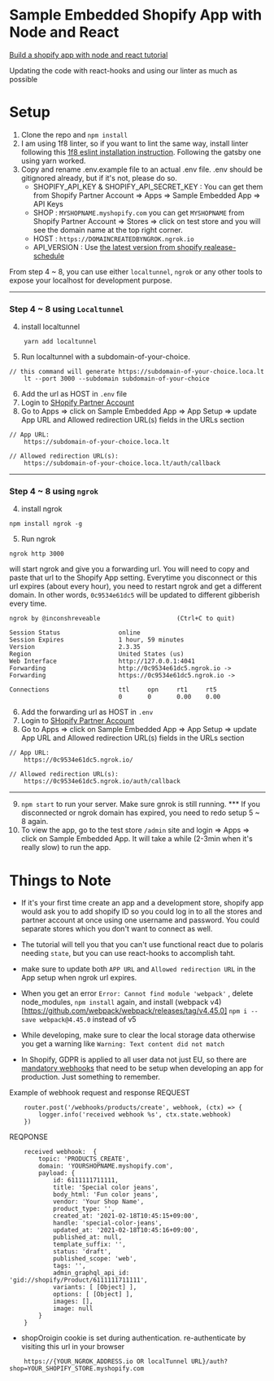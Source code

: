 # Sample Embedded Shopify App with Node and React
[Build a shopify app with node and react tutorial](https://shopify.dev/tutorials/build-a-shopify-app-with-node-and-react)

Updating the code with react-hooks and using our linter as much as possible

# Setup
1. Clone the repo and `npm install`
2. I am using 1f8 linter, so if you want to lint the same way, install linter following this [1f8 eslint installation instruction](https://github.com/1f8/eslint-react-js). Following the gatsby one using yarn worked.
3. Copy and rename .env.example file to an actual .env file. .env should be gitignored already, but if it's not, please do so.
    - SHOPIFY_API_KEY & SHOPIFY_API_SECRET_KEY : You can get them from Shopify Partner Account => Apps => Sample Embedded App => API Keys
    - SHOP : `MYSHOPNAME.myshopify.com` you can get `MYSHOPNAME` from Shopify Partner Account => Stores => click on test store and you will see the domain name at the top right corner.
    - HOST : `https://DOMAINCREATEDBYNGROK.ngrok.io`
    - API_VERSION : Use [the latest version from shopify realease-schedule](https://shopify.dev/concepts/about-apis/versioning#release-schedule) 

From step 4 ~ 8, you can use either `localtunnel`, `ngrok` or any other tools to expose your localhost for development purpose.

-----

### Step 4 ~ 8 using `Localtunnel`
4. install localtunnel
```
    yarn add localtunnel
```
5. Run localtunnel with a subdomain-of-your-choice.
```
// this command will generate https://subdomain-of-your-choice.loca.lt
    lt --port 3000 --subdomain subdomain-of-your-choice
```
6. Add the url as HOST in `.env` file
7. Login to [SHopify Partner Account](https://www.shopify.com/partners)
8. Go to Apps => click on Sample Embedded App => App Setup => update App URL and Allowed redirection URL(s) fields in the URLs section
```
// App URL:
    https://subdomain-of-your-choice.loca.lt

// Allowed redirection URL(s):
    https://subdomain-of-your-choice.loca.lt/auth/callback
```

-----

### Step 4 ~ 8 using `ngrok`

4. install ngrok
```
npm install ngrok -g
```
5. Run ngrok
```
ngrok http 3000
```
will start ngrok and give you a forwarding url. You will need to copy and paste that url to the Shopify App setting. Everytime you disconnect or this url expires (about every hour), you need to restart ngrok and get a different domain. In other words, `0c9534e61dc5` will be updated to different gibberish every time.
```
ngrok by @inconshreveable                     (Ctrl+C to quit)

Session Status                online
Session Expires               1 hour, 59 minutes
Version                       2.3.35
Region                        United States (us)
Web Interface                 http://127.0.0.1:4041
Forwarding                    http://0c9534e61dc5.ngrok.io ->
Forwarding                    https://0c9534e61dc5.ngrok.io ->

Connections                   ttl     opn     rt1     rt5
                              0       0       0.00    0.00
```
6. Add the forwarding url as HOST in `.env`
7. Login to [SHopify Partner Account](https://www.shopify.com/partners)
8. Go to Apps => click on Sample Embedded App => App Setup => update App URL and Allowed redirection URL(s) fields in the URLs section
```
// App URL:
    https://0c9534e61dc5.ngrok.io/

// Allowed redirection URL(s):
    https://0c9534e61dc5.ngrok.io/auth/callback
```

----

9. `npm start` to run your server. Make sure gnrok is still running. *** If you disconnected or ngrok domain has expired, you need to redo setup 5 ~ 8 again.
10. To view the app, go to the test store `/admin` site and login => Apps => click on Sample Embedded App. It will take a while (2-3min when it's really slow) to run the app.
# Things to Note
- If it's your first time create an app and a development store, shopify app would ask you to add shopify ID so you could log in to all the stores and partner account at once using one username and password. You could separate stores which you don't want to connect as well.
- The tutorial will tell you that you can't use functional react due to polaris needing `state`, but you can use react-hooks to accomplish taht.
- make sure to update both `APP URL` and  `Allowed redirection URL` in the App setup when ngrok url expires.
- When you get an error `Error: Cannot find module 'webpack'` , delete node_modules, `npm install` again, and install (webpack v4)[https://github.com/webpack/webpack/releases/tag/v4.45.0] `npm i --save webpack@4.45.0` instead of v5
- While developing, make sure to clear the local storage data otherwise you get a warning like `Warning: Text content did not match`

- In Shopify, GDPR is applied to all user data not just EU, so there are [mandatory webhooks](https://shopify.dev/tutorials/add-gdpr-webhooks-to-your-app#mandatory-webhooks) that need to be setup when developing an app for production. Just something to remember.

Example of webhook request and response
REQUEST
```
    router.post('/webhooks/products/create', webhook, (ctx) => {
        logger.info('received webhook %s', ctx.state.webhook)
    })
```

REQPONSE
```
    received webhook:  {
        topic: 'PRODUCTS_CREATE',
        domain: 'YOURSHOPNAME.myshopify.com',
        payload: {
            id: 6111111711111,
            title: 'Special color jeans',
            body_html: 'Fun color jeans',
            vendor: 'Your Shop Name',
            product_type: '',
            created_at: '2021-02-18T10:45:15+09:00',
            handle: 'special-color-jeans',
            updated_at: '2021-02-18T10:45:16+09:00',
            published_at: null,
            template_suffix: '',
            status: 'draft',
            published_scope: 'web',
            tags: '',
            admin_graphql_api_id: 'gid://shopify/Product/6111111711111',
            variants: [ [Object] ],
            options: [ [Object] ],
            images: [],
            image: null
        }
    }
```
- shopOroigin cookie is set during authentication. re-authenticate by visiting this url in your browser
```
    https://{YOUR_NGROK_ADDRESS.io OR localTunnel URL}/auth?shop=YOUR_SHOPIFY_STORE.myshopify.com
```
